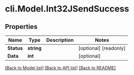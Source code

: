 # cli.Model.Int32JSendSuccess

## Properties

Name | Type | Description | Notes
------------ | ------------- | ------------- | -------------
**Status** | **string** |  | [optional] [readonly] 
**Data** | **int** |  | [optional] 

[[Back to Model list]](../README.md#documentation-for-models) [[Back to API list]](../README.md#documentation-for-api-endpoints) [[Back to README]](../README.md)

